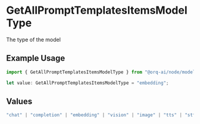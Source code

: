 # GetAllPromptTemplatesItemsModelType

The type of the model

## Example Usage

```typescript
import { GetAllPromptTemplatesItemsModelType } from "@orq-ai/node/models/operations";

let value: GetAllPromptTemplatesItemsModelType = "embedding";
```

## Values

```typescript
"chat" | "completion" | "embedding" | "vision" | "image" | "tts" | "stt" | "rerank"
```